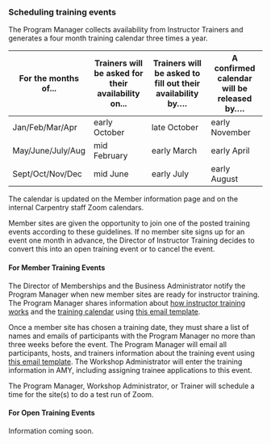 ### Scheduling training events

The Program Manager collects availability from Instructor Trainers and generates a four month training calendar three times a year. 

| For the months of... | Trainers will be asked for their availability on... | Trainers will be asked to fill out their availability by….| A confirmed calendar will be released by…. |
| ----------------- | --------------- | -------------- | ------------ | 
| Jan/Feb/Mar/Apr | early October | late October | early November | 
| May/June/July/Aug | mid February | early March | early April | 
| Sept/Oct/Nov/Dec | mid June | early July | early August |

The calendar is updated on the Member information page and on the internal Carpentry staff Zoom calendars.

Member sites are given the opportunity to join one of the posted training events according to these guidelines.  If no member site signs up for an event one month in advance, the Director of Instructor Training decides to convert this into an open training event or to cancel the event.

#### For Member Training Events

The Director of Memberships and the Business Administrator notify the Program Manager when new member sites are ready for instructor training. The Program Manager shares information about [how instructor training works](http://carpentries.github.io/instructor-training/partners/) and the [training calendar](https://carpentries.github.io/instructor-training/training_calendar/) using [this email template](/instructor_training/trainers_guide.html#new-member-site-welcome).

Once a member site has chosen a training date, they must share a list of names and emails of participants with the Program Manager no more than three weeks before the event.  The Program Manager will email all participants, hosts, and trainers information about the training event using [this email template](/instructor_training/trainers_guide.html#member-training-introductions).  The Workshop Administrator will enter the training information in AMY, including assigning trainee applications to this event.

The Program Manager, Workshop Administrator, or Trainer will schedule a time for the site(s) to do a test run of Zoom.

#### For Open Training Events

Information coming soon.






